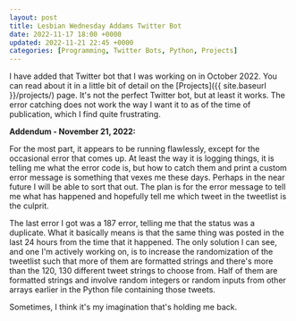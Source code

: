 ```yaml
---
layout: post
title: Lesbian Wednesday Addams Twitter Bot
date: 2022-11-17 18:00 +0000
updated: 2022-11-21 22:45 +0000
categories: [Programming, Twitter Bots, Python, Projects]
---
```


I have added that Twitter bot that I was working on in October 2022. You can read about it in a little bit of detail on the [Projects]({{ site.baseurl }}/projects/) page. It's not the perfect Twitter bot, but at least it works. The error catching does not work the way I want it to as of the time of publication, which I find quite frustrating.

**Addendum - November 21, 2022:**

For the most part, it appears to be running flawlessly, except for the occasional error that comes up. At least the way it is logging things, it is telling me what the error code is, but how to catch them and print a custom error message is something that vexes me these days. Perhaps in the near future I will be able to sort that out. The plan is for the error message to tell me what has happened and hopefully tell me which tweet in the tweetlist is the culprit.

The last error I got was a 187 error, telling me that the status was a duplicate. What it basically means is that the same thing was posted in the last 24 hours from the time that it happened. The only solution I can see, and one I'm actively working on, is to increase the randomization of the tweetlist such that more of them are formatted strings and there's more than the 120, 130 different tweet strings to choose from. Half of them are formatted strings and involve random integers or random inputs from other arrays earlier in the Python file containing those tweets.

Sometimes, I think it's my imagination that's holding me back.